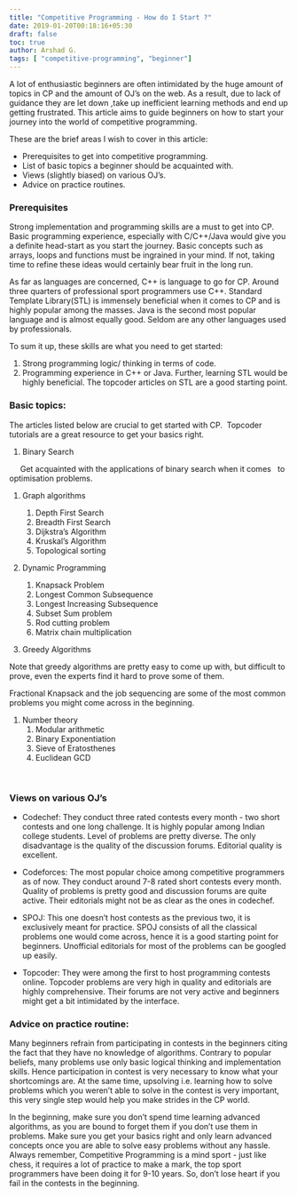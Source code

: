 ```yaml
---
title: "Competitive Programming - How do I Start ?"
date: 2019-01-20T00:18:16+05:30
draft: false
toc: true
author: Arshad G.
tags: [ "competitive-programming", "beginner"]
---
```


A lot of enthusiastic beginners are often intimidated by the huge amount of topics in CP and the amount of OJ’s on the web. As a result, due to lack of guidance they are let down ,take up inefficient learning methods and end up getting frustrated. This article aims to guide beginners on how to start your journey into the world of competitive programming.

  

These are the brief areas I wish to cover in this article:

- Prerequisites to get into competitive programming. 
- List of basic topics a beginner should be acquainted with. 
- Views (slightly biased) on various OJ’s. 
- Advice on practice routines. 
  

### Prerequisites

  

Strong implementation and programming skills are a must to get into CP. Basic programming experience, especially with C/C++/Java would give you a definite head-start as you start the journey. Basic concepts such as arrays, loops and functions must be ingrained in your mind. If not, taking time to refine these ideas would certainly bear fruit in the long run.

  

As far as languages are concerned, C++ is language to go for CP. Around three quarters of professional sport programmers use C++. Standard Template Library(STL) is immensely beneficial when it comes to CP and is highly popular among the masses. Java is the second most popular language and is almost equally good. Seldom are any other languages used by professionals.

  

To sum it up, these skills are what you need to get started:

1. Strong programming logic/ thinking in terms of code. 
2. Programming experience in C++ or Java. Further, learning STL would be highly beneficial. The topcoder articles on STL are a good starting point. 
  
  
  
  

### Basic topics:

  

The articles listed below are crucial to get started with CP.  Topcoder tutorials are a great resource to get your basics right.

  

1. Binary Search 

      Get acquainted with the applications of binary search when it comes   to optimisation problems.

  

1. Graph algorithms 
    1. Depth First Search 
    2. Breadth First Search 
    3. Dijkstra’s Algorithm 
    4. Kruskal’s Algorithm 
    5. Topological sorting 

  

1. Dynamic Programming 
    1. Knapsack Problem 
    2. Longest Common Subsequence 
    3. Longest Increasing Subsequence 
    4. Subset Sum problem 
    5. Rod cutting problem 
    6. Matrix chain multiplication 

  

1. Greedy Algorithms 

Note that greedy algorithms are pretty easy to come up with, but difficult to prove, even the experts find it hard to prove some of them.

Fractional Knapsack and the job sequencing are some of the most common problems you might come across in the beginning.

  

1. Number theory 
    1. Modular arithmetic 
    2. Binary Exponentiation 
    3. Sieve of Eratosthenes 
    4. Euclidean GCD 

  

   

### Views on various OJ’s

  

*   Codechef: They conduct three rated contests every month - two short contests and one long challenge. It is highly popular among Indian college students. Level of problems are pretty diverse. The only disadvantage is the quality of the discussion forums. Editorial quality is excellent.

  

*   Codeforces: The most popular choice among competitive programmers as of now. They conduct around 7-8 rated short contests every month. Quality of problems is pretty good and discussion forums are quite active. Their editorials might not be as clear as the ones in codechef.

  

*   SPOJ: This one doesn’t host contests as the previous two, it is exclusively meant for practice. SPOJ consists of all the classical problems one would come across, hence it is a good starting point for beginners. Unofficial editorials for most of the problems can be googled up easily.

  

*   Topcoder: They were among the first to host programming contests online. Topcoder problems are very high in quality and editorials are highly comprehensive. Their forums are not very active and beginners might get a bit intimidated by the interface.

  

### Advice on practice routine:

  

Many beginners refrain from participating in contests in the beginners citing the fact that they have no knowledge of algorithms. Contrary to popular beliefs, many problems use only basic logical thinking and implementation skills. Hence participation in contest is very necessary to know what your shortcomings are. At the same time, upsolving i.e. learning how to solve problems which you weren’t able to solve in the contest is very important, this very single step would help you make strides in the CP world.

  

In the beginning, make sure you don’t spend time learning advanced algorithms, as you are bound to forget them if you don’t use them in problems. Make sure you get your basics right and only learn advanced concepts once you are able to solve easy problems without any hassle. Always remember, Competitive Programming is a mind sport - just like chess, it requires a lot of practice to make a mark, the top sport programmers have been doing it for 9-10 years. So, don’t lose heart if you fail in the contests in the beginning.

       
